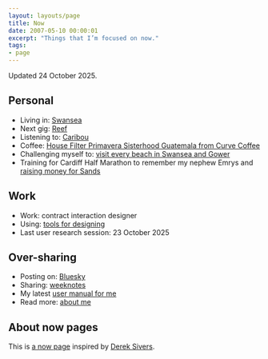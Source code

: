 ```yaml
---
layout: layouts/page
title: Now
date: 2007-05-10 00:00:01
excerpt: "Things that I’m focused on now."
tags:
- page
---
```


Updated 24 October 2025.

## Personal

- Living in: [Swansea](/blog/things-to-do-in-swansea/)
- Next gig: [Reef](https://www.reeftheband.com/)
- Listening to: [Caribou](https://www.caribou.fm/)
- Coffee: [House Filter Primavera Sisterhood Guatemala from Curve Coffee](https://www.curveroasters.co.uk/house-filter-primavera-sisterhood-guatemala)
- Challenging myself to: [visit every beach in Swansea and Gower](/blog/visiting-all-the-beaches-in-swansea-and-gower/)
- Training for Cardiff Half Marathon to remember my nephew Emrys and [raising money for Sands](https://cardiffhalf25.enthuse.com/pf/benjy-stanton)

## Work

- Work: contract interaction designer
- Using: [tools for designing](/uses)
- Last user research session: 23 October 2025

## Over-sharing

- Posting on: [Bluesky](https://bsky.app/profile/benjystanton.co.uk)
- Sharing: [weeknotes](/blog/category/weeknotes)
- My latest [user manual for me](/blog/a-user-manual-for-me-version-4/)
- Read more: [about me](/about)

## About now pages

This is [a now page](https://nownownow.com/about) inspired by [Derek Sivers](https://sive.rs/now).
